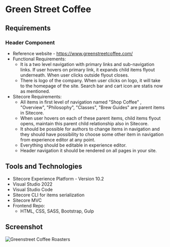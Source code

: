 # Green Street Coffee

## Requirements

### Header Component

  - Reference website - https://www.greenstreetcoffee.com/
  - Functional Requirements:
    - It is a two level navigation with primary links and sub-navigation links. If user hovers on primary link, it expands child items flyout underneath. When user clicks outside flyout closes.
    - There is logo of the company. When user clicks on logo, it will take to the homepage of the site. Search bar and cart icon are statis now as mentioned.
  - Sitecore Requirements:
    - All items in first level of navigation named "Shop Coffee" , "Overview", "Philosophy", "Classes", "Brew Guides" are parent items in Sitecore. 
    - When user hovers on each of these parent items, child items flyout opens, maintain this parent child relationship also in Sitecore. 
    - It should be possible for authors to change items in navigation and they should have possibility to choose some other item in navigation from experience editor at any point. 
    - Everything should be editable in experience editor.
    - Header navigation it should be rendered on all pages in your site.

## Tools and Technologies

  - Sitecore Experience Platform - Version 10.2
  - Visual Studio 2022
  - Visual Studio Code
  - Sitecore CLI for items serialization
  - Sitecore MVC
  - Frontend Repo: 
    - HTML, CSS, SASS, Bootstrap, Gulp

## Screenshot

![Greenstreet Coffee Roasters](https://user-images.githubusercontent.com/35101171/182627003-ecb300a5-59e7-42a0-b64c-ea6d7db513e0.png)


